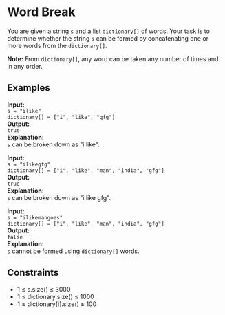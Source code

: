 # Word Break

You are given a string `s` and a list `dictionary[]` of words. Your task is to determine whether the string `s` can be formed by concatenating one or more words from the `dictionary[]`.

**Note:** From `dictionary[]`, any word can be taken any number of times and in any order.

## Examples

**Input:**  
`s = "ilike"`  
`dictionary[] = ["i", "like", "gfg"]`  
**Output:**  
`true`  
**Explanation:**  
`s` can be broken down as "i like".

**Input:**  
`s = "ilikegfg"`  
`dictionary[] = ["i", "like", "man", "india", "gfg"]`  
**Output:**  
`true`  
**Explanation:**  
`s` can be broken down as "i like gfg".

**Input:**  
`s = "ilikemangoes"`  
`dictionary[] = ["i", "like", "man", "india", "gfg"]`  
**Output:**  
`false`  
**Explanation:**  
`s` cannot be formed using `dictionary[]` words.

## Constraints

- 1 ≤ s.size() ≤ 3000
- 1 ≤ dictionary.size() ≤ 1000
- 1 ≤ dictionary[i].size() ≤ 100
